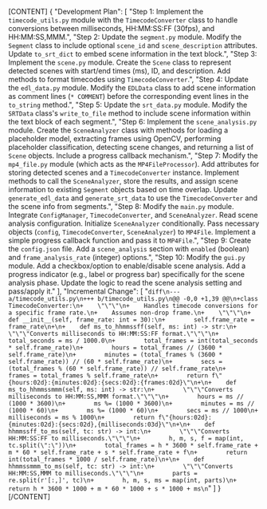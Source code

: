 [CONTENT]
{
    "Development Plan": [
        "Step 1: Implement the `timecode_utils.py` module with the `TimecodeConverter` class to handle conversions between milliseconds, HH:MM:SS:FF (30fps), and HH:MM:SS,MMM.",
        "Step 2: Update the `segment.py` module. Modify the `Segment` class to include optional `scene_id` and `scene_description` attributes. Update `to_srt_dict` to embed scene information in the text block.",
        "Step 3: Implement the `scene.py` module. Create the `Scene` class to represent detected scenes with start/end times (ms), ID, and description. Add methods to format timecodes using `TimecodeConverter`.",
        "Step 4: Update the `edl_data.py` module. Modify the `EDLData` class to add scene information as comment lines (`* COMMENT`) before the corresponding event lines in the `to_string` method.",
        "Step 5: Update the `srt_data.py` module. Modify the `SRTData` class's `write_to_file` method to include scene information within the text block of each segment.",
        "Step 6: Implement the `scene_analysis.py` module. Create the `SceneAnalyzer` class with methods for loading a placeholder model, extracting frames using OpenCV, performing placeholder classification, detecting scene changes, and returning a list of `Scene` objects. Include a progress callback mechanism.",
        "Step 7: Modify the `mp4_file.py` module (which acts as the `MP4FileProcessor`). Add attributes for storing detected scenes and a `TimecodeConverter` instance. Implement methods to call the `SceneAnalyzer`, store the results, and assign scene information to existing `Segment` objects based on time overlap. Update `generate_edl_data` and `generate_srt_data` to use the `TimecodeConverter` and the scene info from segments.",
        "Step 8: Modify the `main.py` module. Integrate `ConfigManager`, `TimecodeConverter`, and `SceneAnalyzer`. Read scene analysis configuration. Initialize `SceneAnalyzer` conditionally. Pass necessary objects (`config`, `TimecodeConverter`, `SceneAnalyzer`) to `MP4File`. Implement a simple progress callback function and pass it to `MP4File`.",
        "Step 9: Create the `config.json` file. Add a `scene_analysis` section with `enabled` (boolean) and `frame_analysis_rate` (integer) options.",
        "Step 10: Modify the `gui.py` module. Add a checkbox/option to enable/disable scene analysis. Add a progress indicator (e.g., label or progress bar) specifically for the scene analysis phase. Update the logic to read the scene analysis setting and pass/apply it."
    ],
    "Incremental Change": [
        "```diff\n--- a/timecode_utils.py\n+++ b/timecode_utils.py\n@@ -0,0 +1,39 @@\n+class TimecodeConverter:\n+    \"\"\"\n+    Handles timecode conversions for a specific frame rate.\n+    Assumes non-drop frame.\n+    \"\"\"\n+    def __init__(self, frame_rate: int = 30):\n+        self.frame_rate = frame_rate\n+\n+    def ms_to_hhmmssff(self, ms: int) -> str:\n+        \"\"\"Converts milliseconds to HH:MM:SS:FF format.\"\"\"\n+        total_seconds = ms / 1000.0\n+        total_frames = int(total_seconds * self.frame_rate)\n+        hours = total_frames // (3600 * self.frame_rate)\n+        minutes = (total_frames % (3600 * self.frame_rate)) // (60 * self.frame_rate)\n+        secs = (total_frames % (60 * self.frame_rate)) // self.frame_rate\n+        frames = total_frames % self.frame_rate\n+        return f\"{hours:02d}:{minutes:02d}:{secs:02d}:{frames:02d}\"\n+\n+    def ms_to_hhmmssmmm(self, ms: int) -> str:\n+        \"\"\"Converts milliseconds to HH:MM:SS,MMM format.\"\"\"\n+        hours = ms // (1000 * 3600)\n+        ms %= (1000 * 3600)\n+        minutes = ms // (1000 * 60)\n+        ms %= (1000 * 60)\n+        secs = ms // 1000\n+        milliseconds = ms % 1000\n+        return f\"{hours:02d}:{minutes:02d}:{secs:02d},{milliseconds:03d}\"\n+\n+    def hhmmssff_to_ms(self, tc: str) -> int:\n+        \"\"\"Converts HH:MM:SS:FF to milliseconds.\"\"\"\n+        h, m, s, f = map(int, tc.split(\":\"))\n+        total_frames = h * 3600 * self.frame_rate + m * 60 * self.frame_rate + s * self.frame_rate + f\n+        return int(total_frames * 1000 / self.frame_rate)\n+\n+    def hhmmssmmm_to_ms(self, tc: str) -> int:\n+        \"\"\"Converts HH:MM:SS,MMM to milliseconds.\"\"\"\n+        parts = re.split(r'[:,]', tc)\n+        h, m, s, ms = map(int, parts)\n+        return h * 3600 * 1000 + m * 60 * 1000 + s * 1000 + ms\n```"
    ]
}
[/CONTENT]